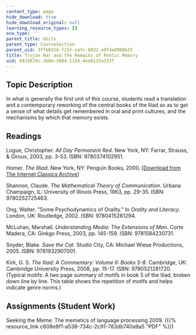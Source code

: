 ```yaml
---
content_type: page
hide_download: true
hide_download_original: null
learning_resource_types: []
ocw_type: ''
parent_title: Units
parent_type: CourseSection
parent_uid: 3ffb031b-f15f-cafc-6032-a9f4a8908b25
title: Trojan War and the Remains of Poetic Memory
uid: 0433670c-3bbb-3084-1154-4ee9125a333f
---
```


Topic Description
-----------------

In what is generally the first unit of this course, students read a translation and a contemporary reworking of the central books of the Iliad so as to get a sense of what details get remembered in oral and print cultures, and the mechanisms by which that memory exists.

Readings
--------

Logue, Christopher. _All Day Permanent Red_. New York, NY: Farrar, Strauss, & Giroux, 2003, pp. 3-53. ISBN: 9780374102951.

Homer. _The Illiad_. New York, NY: Penguin Books, 2000. \[[Download from The Internet Classics Archive](http://classics.mit.edu/Homer/iliad.html)\]

Shannon, Claude. _The Mathematical Theory of Communication_. Urbana Champaign, IL: University of Illinois Press, 1963, pp. 29-35. ISBN: 9780252725463.

Ong, Walter. "Some Psychodynamics of Orality." In _Orality and Literacy_. London, UK: Routledge, 2002. ISBN: 9780415281294.

McLuhan, Marshall. _Understanding Media: The Extensions of Man_. Corte Madera, CA: Ginkgo Press, 2003, pp. 145-159. ISBN: 9781584230731.

Snyder, Blake. _Save the Cat_. Studio City, CA: Michael Wiese Productions, 2005. ISBN: 9781932907001.

Kirk, G. S. _The Iliad: A Commentary: Volume II: Books 5-8_. Cambridge, UK: Cambridge University Press, 2008, pp. 15-17. ISBN: 9780521281720. (Typical motifs: A two page summary of motifs in book 5 of the Iliad, broken down line by line. This table shows the repetition of motifs and helps indicate genre norms.)

Assignments (Student Work)
--------------------------

Seeking the Meme: The memetics of language processing 2009. ({{% resource_link c608e8f1-a538-734c-2c91-783db740a9a5 "PDF" %}})